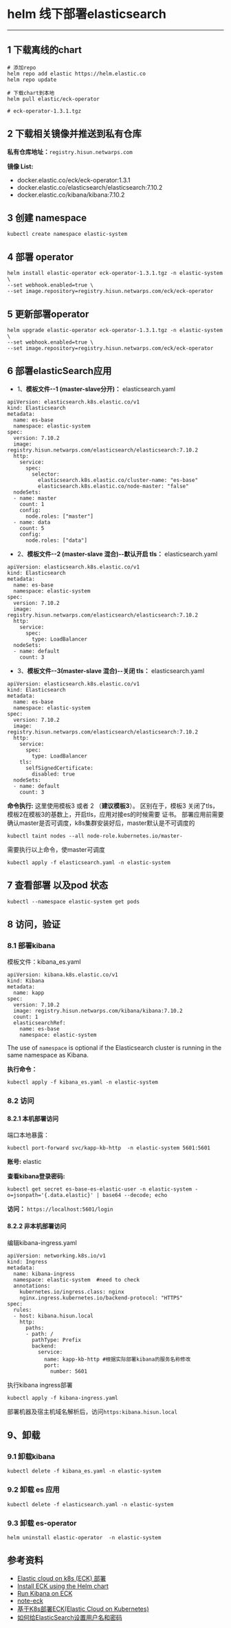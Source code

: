 # helm 线下部署elasticsearch

----

## 1 下载离线的chart
```
# 添加repo
helm repo add elastic https://helm.elastic.co
helm repo update

# 下载chart到本地
helm pull elastic/eck-operator

# eck-operator-1.3.1.tgz

```

## 2  下载相关镜像并推送到私有仓库
**私有仓库地址：**`registry.hisun.netwarps.com`

**镜像 List:**

- docker.elastic.co/eck/eck-operator:1.3.1
- docker.elastic.co/elasticsearch/elasticsearch:7.10.2
- docker.elastic.co/kibana/kibana:7.10.2

## 3 创建 namespace
```
kubectl create namespace elastic-system
```

## 4 部署 operator

```
helm install elastic-operator eck-operator-1.3.1.tgz -n elastic-system  \
--set webhook.enabled=true \
--set image.repository=registry.hisun.netwarps.com/eck/eck-operator 
```

## 5 更新部署operator

```
helm upgrade elastic-operator eck-operator-1.3.1.tgz -n elastic-system  \
--set webhook.enabled=true \
--set image.repository=registry.hisun.netwarps.com/eck/eck-operator 
```

## 6 部署elasticSearch应用
- 1、**模板文件--1 (master-slave分开)：** elasticsearch.yaml

```
apiVersion: elasticsearch.k8s.elastic.co/v1
kind: Elasticsearch
metadata:
  name: es-base
  namespace: elastic-system
spec:
  version: 7.10.2
  image: registry.hisun.netwarps.com/elasticsearch/elasticsearch:7.10.2
  http:
    service:
      spec:
        selector:
          elasticsearch.k8s.elastic.co/cluster-name: "es-base"
          elasticsearch.k8s.elastic.co/node-master: "false"
  nodeSets:
  - name: master
    count: 1
    config:
      node.roles: ["master"]
  - name: data
    count: 5
    config:
      node.roles: ["data"]
```

- 2、**模板文件--2 (master-slave 混合)--默认开启 tls：** elasticsearch.yaml

```
apiVersion: elasticsearch.k8s.elastic.co/v1
kind: Elasticsearch
metadata:
  name: es-base
  namespace: elastic-system
spec:
  version: 7.10.2
  image: registry.hisun.netwarps.com/elasticsearch/elasticsearch:7.10.2
  http:
    service:
      spec:
        type: LoadBalancer
  nodeSets:
  - name: default
    count: 3

```

- 3、**模板文件--3(master-slave 混合)--关闭 tls：** elasticsearch.yaml

```
apiVersion: elasticsearch.k8s.elastic.co/v1
kind: Elasticsearch
metadata:
  name: es-base
  namespace: elastic-system
spec:
  version: 7.10.2
  image: registry.hisun.netwarps.com/elasticsearch/elasticsearch:7.10.2
  http:
    service:
      spec:
        type: LoadBalancer
    tls:
      selfSignedCertificate:
        disabled: true
  nodeSets:
  - name: default
    count: 3

```


**命令执行:** 这里使用模板3  或者 2 （**建议模板3**）。
区别在于，模板3 关闭了tls，模板2在模板3的基数上，开启tls，应用对接es的时候需要 证书。
部署应用前需要确认master是否可调度，k8s集群安装好后，master默认是不可调度的   
```
kubectl taint nodes --all node-role.kubernetes.io/master-
```
需要执行以上命令，使master可调度


```
kubectl apply -f elasticsearch.yaml -n elastic-system
```



## 7 查看部署 以及pod 状态
```
kubectl --namespace elastic-system get pods

```

## 8 访问，验证
### 8.1 部署kibana
模板文件：kibana_es.yaml

```
apiVersion: kibana.k8s.elastic.co/v1
kind: Kibana
metadata:
  name: kapp
spec:
  version: 7.10.2
  image: registry.hisun.netwarps.com/kibana/kibana:7.10.2
  count: 1
  elasticsearchRef:
    name: es-base
    namespace: elastic-system
```

The use of `namespace` is optional if the Elasticsearch cluster is running in the same namespace as Kibana.


**执行命令：**

```
kubectl apply -f kibana_es.yaml -n elastic-system
```


### 8.2 访问
#### 8.2.1 本机部署访问   
端口本地暴露：

```
kubectl port-forward svc/kapp-kb-http  -n elastic-system 5601:5601
```

**账号:** elastic

**查看kibana登录密码:**
 
```
kubectl get secret es-base-es-elastic-user -n elastic-system -o=jsonpath='{.data.elastic}' | base64 --decode; echo
```


**访问：** `https://localhost:5601/login`   
#### 8.2.2 非本机部署访问  
编辑kibana-ingress.yaml
```
apiVersion: networking.k8s.io/v1
kind: Ingress
metadata:
  name: kibana-ingress
  namespace: elastic-system  #need to check
  annotations:
    kubernetes.io/ingress.class: nginx
    nginx.ingress.kubernetes.io/backend-protocol: "HTTPS"
spec:
  rules:
  - host: kibana.hisun.local
    http:
      paths:
      - path: /
        pathType: Prefix
        backend:
          service:
            name: kapp-kb-http #根据实际部署kibana的服务名称修改
            port:
              number: 5601
```
执行kibana ingress部署  
```
kubectl apply -f kibana-ingress.yaml
```
部署机器及宿主机域名解析后，访问`https:kibana.hisun.local`

## 9、卸载
### 9.1 卸载kibana
```
kubectl delete -f kibana_es.yaml -n elastic-system
```

### 9.2 卸载 es 应用
```
kubectl delete -f elasticsearch.yaml -n elastic-system
```

### 9.3 卸载 es-operator
``` 
helm uninstall elastic-operator  -n elastic-system  
```

## 参考资料
- [Elastic cloud on k8s (ECK) 部署](https://github.com/elastic/cloud-on-k8s)
- [Install ECK using the Helm chart](https://www.elastic.co/guide/en/cloud-on-k8s/1.3/k8s-install-helm.html)
- [Run Kibana on ECK](https://www.elastic.co/guide/en/cloud-on-k8s/current/k8s-kibana.html)
- [note-eck](https://github.com/ss75710541/openshift-docs/blob/master/logging/openshift3.11%E4%B8%AD%E4%BD%BF%E7%94%A8ECK%E5%AE%89%E8%A3%85filebeat+elasticsearch+kibana%E6%94%B6%E9%9B%86%E6%97%A5%E5%BF%97%E5%88%9D%E6%8E%A2.md)
- [基于K8s部署ECK(Elastic Cloud on Kubernetes)](https://zhuanlan.zhihu.com/p/105453664)
- [如何给ElasticSearch设置用户名和密码](https://zhuanlan.zhihu.com/p/163337278)

